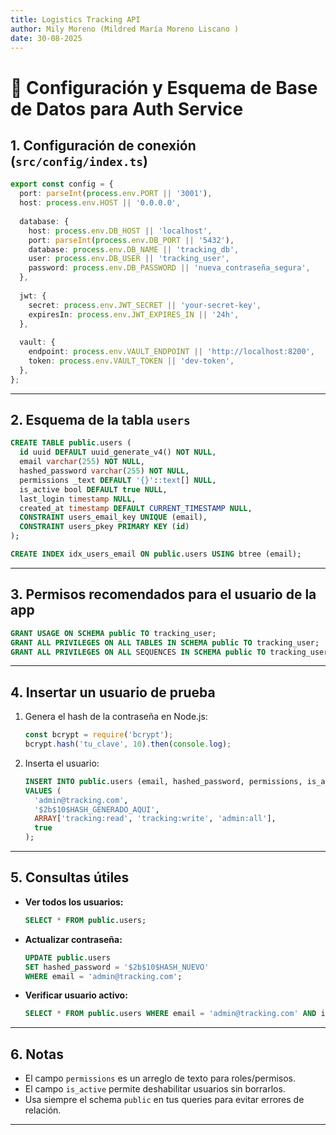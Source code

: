 ```yaml
---
title: Logistics Tracking API
author: Mily Moreno (Mildred María Moreno Liscano )
date: 30-08-2025
---
```


# 📄 Configuración y Esquema de Base de Datos para Auth Service

## 1. Configuración de conexión (`src/config/index.ts`)

```typescript
export const config = {
  port: parseInt(process.env.PORT || '3001'),
  host: process.env.HOST || '0.0.0.0',
  
  database: {
    host: process.env.DB_HOST || 'localhost',
    port: parseInt(process.env.DB_PORT || '5432'),
    database: process.env.DB_NAME || 'tracking_db',
    user: process.env.DB_USER || 'tracking_user',
    password: process.env.DB_PASSWORD || 'nueva_contraseña_segura',
  },
  
  jwt: {
    secret: process.env.JWT_SECRET || 'your-secret-key',
    expiresIn: process.env.JWT_EXPIRES_IN || '24h',
  },
  
  vault: {
    endpoint: process.env.VAULT_ENDPOINT || 'http://localhost:8200',
    token: process.env.VAULT_TOKEN || 'dev-token',
  },
};
```

---

## 2. Esquema de la tabla `users`

```sql
CREATE TABLE public.users (
  id uuid DEFAULT uuid_generate_v4() NOT NULL,
  email varchar(255) NOT NULL,
  hashed_password varchar(255) NOT NULL,
  permissions _text DEFAULT '{}'::text[] NULL,
  is_active bool DEFAULT true NULL,
  last_login timestamp NULL,
  created_at timestamp DEFAULT CURRENT_TIMESTAMP NULL,
  CONSTRAINT users_email_key UNIQUE (email),
  CONSTRAINT users_pkey PRIMARY KEY (id)
);

CREATE INDEX idx_users_email ON public.users USING btree (email);
```

---

## 3. Permisos recomendados para el usuario de la app

```sql
GRANT USAGE ON SCHEMA public TO tracking_user;
GRANT ALL PRIVILEGES ON ALL TABLES IN SCHEMA public TO tracking_user;
GRANT ALL PRIVILEGES ON ALL SEQUENCES IN SCHEMA public TO tracking_user;
```

---

## 4. Insertar un usuario de prueba

1. Genera el hash de la contraseña en Node.js:
   ```js
   const bcrypt = require('bcrypt');
   bcrypt.hash('tu_clave', 10).then(console.log);
   ```

2. Inserta el usuario:
   ```sql
   INSERT INTO public.users (email, hashed_password, permissions, is_active)
   VALUES (
     'admin@tracking.com',
     '$2b$10$HASH_GENERADO_AQUI',
     ARRAY['tracking:read', 'tracking:write', 'admin:all'],
     true
   );
   ```

---

## 5. Consultas útiles

- **Ver todos los usuarios:**
  ```sql
  SELECT * FROM public.users;
  ```

- **Actualizar contraseña:**
  ```sql
  UPDATE public.users
  SET hashed_password = '$2b$10$HASH_NUEVO'
  WHERE email = 'admin@tracking.com';
  ```

- **Verificar usuario activo:**
  ```sql
  SELECT * FROM public.users WHERE email = 'admin@tracking.com' AND is_active = true;
  ```

---

## 6. Notas

- El campo `permissions` es un arreglo de texto para roles/permisos.
- El campo `is_active` permite deshabilitar usuarios sin borrarlos.
- Usa siempre el schema `public` en tus queries para evitar errores de relación.

---